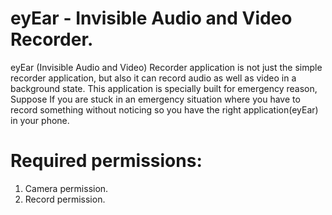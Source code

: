 # eyEar - Invisible Audio and Video Recorder.

eyEar (Invisible Audio and Video) Recorder application is not just the simple recorder application, but also it can record audio as well as video in a background state. This application is specially built for emergency reason, Suppose If you are stuck in an emergency  situation where you have to record something without noticing so you have the right application(eyEar) in your phone.

# Required permissions:
1) Camera permission.
2) Record permission.
